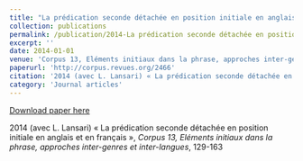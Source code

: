 ```yaml
---
title: "La prédication seconde détachée en position initiale en anglais et en français"
collection: publications
permalink: /publication/2014-La prédication seconde détachée en position initiale en anglais et en français
excerpt: ''
date: 2014-01-01
venue: 'Corpus 13, Eléments initiaux dans la phrase, approches inter-genres et inter-langues'
paperurl: 'http://corpus.revues.org/2466'
citation: '2014 (avec L. Lansari) « La prédication seconde détachée en position initiale en anglais et en français », <i>Corpus 13, Eléments initiaux dans la phrase, approches inter-genres et inter-langues</i>, 129-163'
category: 'Journal articles'
---
```


<a href='http://corpus.revues.org/2466'>Download paper here</a>

2014 (avec L. Lansari) « La prédication seconde détachée en position initiale en anglais et en français », <i>Corpus 13, Eléments initiaux dans la phrase, approches inter-genres et inter-langues</i>, 129-163